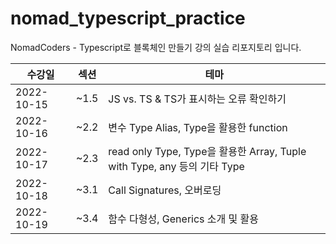# nomad_typescript_practice  
NomadCoders - Typescript로 블록체인 만들기 강의 실습 리포지토리 입니다.

|수강일| 섹션   |테마|  
|------|------|---|
|2022-10-15| ~1.5 |JS vs. TS & TS가 표시하는 오류 확인하기|  
|2022-10-16| ~2.2 |변수 Type Alias, Type을 활용한 function|
|2022-10-17| ~2.3 |read only Type, Type을 활용한 Array, Tuple with Type, any 등의 기타 Type|  
|2022-10-18| ~3.1 |Call Signatures, 오버로딩|
|2022-10-19|~3.4|함수 다형성, Generics 소개 및 활용|